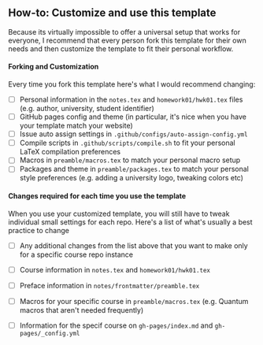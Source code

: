 ## How-to: Customize and use this template

Because its virtually impossible to offer a universal setup that works for everyone, I recommend that every person fork this template for their own needs and then customize the template to fit their personal workflow. 

#### Forking and Customization
Every time you fork this template here's what I would recommend changing: 
- [ ] Personal information in the `notes.tex` and `homework01/hwk01.tex` files (e.g. author, university, student identifier)
- [ ] GitHub pages config and theme (in particular, it's nice when you have your template match your website)
- [ ] Issue auto assign settings in `.github/configs/auto-assign-config.yml`
- [ ] Compile scripts in `.github/scripts/compile.sh` to fit your personal LaTeX compilation preferences
- [ ] Macros in `preamble/macros.tex` to match your personal macro setup
- [ ] Packages and theme in `preamble/packages.tex` to match your personal style preferences (e.g. adding a university logo, tweaking colors etc)

#### Changes required for each time you use the template
When you use your customized template, you will still have to tweak individual small settings for each repo. Here's a list of what's usually a best practice to change
- [ ] Any additional changes from the list above that you want to make only for a specific course repo instance
- [ ] Course information in `notes.tex` and `homework01/hwk01.tex`
- [ ] Preface information in `notes/frontmatter/preamble.tex`
- [ ] Macros for your specific course in `preamble/macros.tex` (e.g. Quantum macros that aren't needed frequently)
- [ ] Information for the specif course on `gh-pages/index.md` and `gh-pages/_config.yml`


